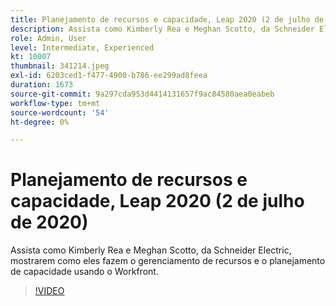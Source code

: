 ```yaml
---
title: Planejamento de recursos e capacidade, Leap 2020 (2 de julho de 2020)
description: Assista como Kimberly Rea e Meghan Scotto, da Schneider Electric, mostrarem como eles fazem o gerenciamento de recursos e o planejamento de capacidade usando o Workfront.
role: Admin, User
level: Intermediate, Experienced
kt: 10007
thumbnail: 341214.jpeg
exl-id: 6203ced1-f477-4900-b786-ee299ad8feea
duration: 1673
source-git-commit: 9a297cda953d4414131657f9ac84580aea0eabeb
workflow-type: tm+mt
source-wordcount: '54'
ht-degree: 0%

---
```


# Planejamento de recursos e capacidade, Leap 2020 (2 de julho de 2020)

Assista como Kimberly Rea e Meghan Scotto, da Schneider Electric, mostrarem como eles fazem o gerenciamento de recursos e o planejamento de capacidade usando o Workfront.

>[!VIDEO](https://video.tv.adobe.com/v/341214/?quality=12&learn=on)
